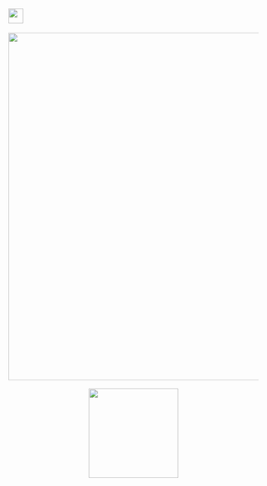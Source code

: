 <h1>
  <img src="https://media.giphy.com/media/hvRJCLFzcasrR4ia7z/giphy.gif" width="30px"/>
</h1>

<div align="center">
  <img src="https://media0.giphy.com/media/FcqKy4Kj7XOK0hCW4g/giphy.gif?cid=ecf05e473na3mcsr28c2coyu48rlbi84i7hgtelqiznow3kp&amp;rid=giphy.gif&amp;ct=g" style="width:      700px; height:"auto"; left: 0px; top: 0px; opacity: 1">
</div>
</br>

<div align="center">
  <a href="#">
    <img src="https://github-readme-stats.vercel.app/api/top-langs/?username=edwinogwel&langs_count=8&theme=vision-friendly-dark&layout=compact" height="180px"/>
  </a>
</div>
